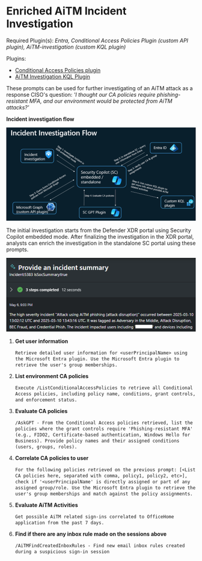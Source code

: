 # Enriched AiTM Incident Investigation

Required Plugin(s): *Entra, Conditional Access Policies Plugin (custom API plugin), AiTM-investigation (custom KQL plugin)*

Plugins:
- [Conditional Access Policies plugin](https://github.com/samilamppu/SecurityCopilot/blob/main/Plugins/API/EIDCAP-plugin-manifest.yaml)
- [AiTM Investigation KQL Plugin](https://github.com/samilamppu/SecurityCopilot/blob/main/Plugins/KQL/KQL_AiTMInvestigation.yaml)


These prompts can be used for further investigating of an AiTM attack as a response CISO's question: *'I thought our CA policies require phishing-resistant MFA, and our environment would be protected from AiTM attacks?'*

**Incident investigation flow**

<img src="https://raw.githubusercontent.com/samilamppu/SecurityCopilot/main/Media/Flow.png" alt="Incident investigation flow" width="600">

The initial investigation starts from the Defender XDR portal using Security Copilot embedded mode. After finalizing the investigation in the XDR portal, analysts can enrich the investigation in the standalone SC portal using these prompts.

![Incident summary](https://raw.githubusercontent.com/samilamppu/SecurityCopilot/main/Media/IncidentSummary.png)

1. **Get user information**
    ```
    Retrieve detailed user information for <userPrincipalName> using the Microsoft Entra plugin. Use the Microsoft Entra plugin to retrieve the user's group memberships.
    ```

2. **List environment CA policies**
    ```
    Execute /ListConditionalAccessPolicies to retrieve all Conditional Access policies, including policy name, conditions, grant controls, and enforcement status.
    ```

3. **Evaluate CA policies**
    ```
    /AskGPT - From the Conditional Access policies retrieved, list the policies where the grant controls require 'Phishing-resistant MFA' (e.g., FIDO2, Certificate-based authentication, Windows Hello for Business). Provide policy names and their assigned conditions (users, groups, roles).
    ```

4. **Correlate CA policies to user**
    ```
    For the following policies retrieved on the previous prompt: [<List CA policies here, separated with comma, policy1, policy2, etc>], check if '<userPrincipalName' is directly assigned or part of any assigned group/role. Use the Microsoft Entra plugin to retrieve the user's group memberships and match against the policy assignments.
    ```

5. **Evaluate AiTM Activities**
    ```
    Get possible AiTM related sign-ins correlated to OfficeHome application from the past 7 days.
    ```

6. **Find if there are any inbox rule made on the sessions above**
    ```
    /AiTMFindCreatedInboxRules - Find new email inbox rules created during a suspicious sign-in session
    ```